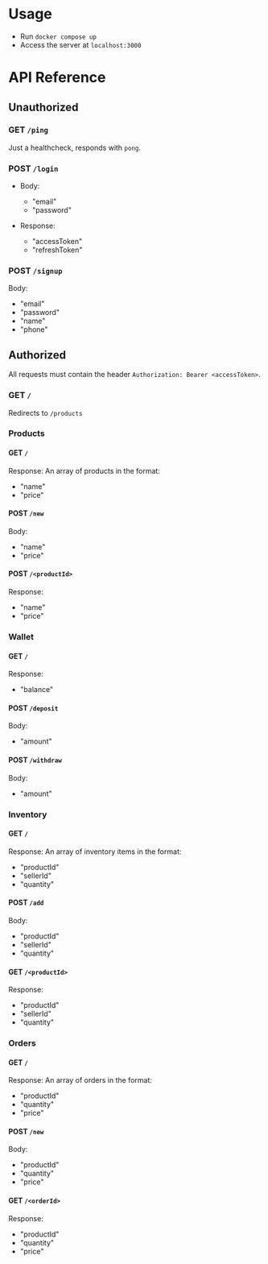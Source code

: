 # Usage

- Run `docker compose up`
- Access the server at `localhost:3000`

# API Reference
## Unauthorized
### GET `/ping`
Just a healthcheck, responds with `pong`.

### POST `/login`
- Body:
    - "email"
    - "password"

- Response:
    - "accessToken"
    - "refreshToken"

### POST `/signup`
Body:
- "email"
- "password"
- "name"
- "phone"

## Authorized
All requests must contain the header `Authorization: Bearer <accessToken>`.

### GET `/`
Redirects to `/products`

### Products
#### GET `/`
Response: An array of products in the format:
- "name"
- "price"

#### POST `/new`
Body:
- "name"
- "price"

#### POST `/<productId>`
Response:
- "name"
- "price"

### Wallet
#### GET `/`
Response:
- "balance"

#### POST `/deposit`
Body:
- "amount"

#### POST `/withdraw`
Body:
- "amount"

### Inventory
#### GET `/`
Response: An array of inventory items in the format:
- "productId"
- "sellerId"
- "quantity"

#### POST `/add`
Body:
- "productId"
- "sellerId"
- "quantity"

#### GET `/<productId>`
Response:
- "productId"
- "sellerId"
- "quantity"

### Orders
#### GET `/`
Response: An array of orders in the format:
- "productId"
- "quantity"
- "price"

#### POST `/new`
Body:
- "productId"
- "quantity"
- "price"

#### GET `/<orderId>`
Response:
- "productId"
- "quantity"
- "price"

